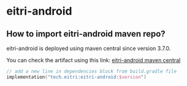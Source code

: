 # eitri-android

## How to import eitri-android maven repo?

eitri-android is deployed using maven central since version 3.7.0.

You can check the artifact using this link: [eitri-android maven central](https://central.sonatype.com/artifact/tech.eitri/eitri-android/overview)

```kt
// add a new line in dependencies block from build.gradle file
implementation("tech.eitri:eitri-android:$version")
```
